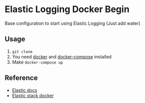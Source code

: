 # Elastic Logging Docker Begin
Base configuration to start using Elastic Logging (Just add water)

## Usage
1. `git clone`
2. You need [docker](https://docs.docker.com/install/) and [docker-compose](https://docs.docker.com/compose/install/) installed
3. Make `docker-compose up`

## Reference
* [Elastic docs](https://www.elastic.co/solutions/logging#download-docker)
* [Elastic stack docker](https://github.com/elastic/stack-docker)